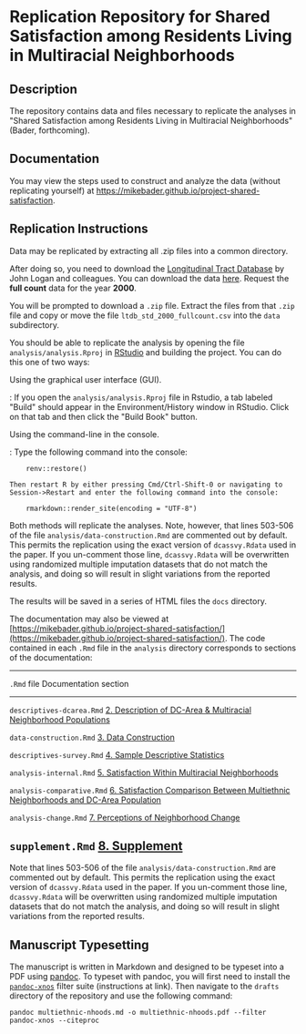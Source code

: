 # Replication Repository for Shared Satisfaction among Residents Living in Multiracial Neighborhoods

## Description

The repository contains data and files necessary to replicate the analyses in "Shared Satisfaction among Residents Living in Multiracial Neighborhoods" (Bader, forthcoming). 

## Documentation

You may view the steps used to construct and analyze the data (without replicating yourself) at https://mikebader.github.io/project-shared-satisfaction.

## Replication Instructions

Data may be replicated by extracting all .zip files into a common directory. 

After doing so, you need to download the [Longitudinal Tract Database](https://s4.ad.brown.edu/projects/diversity/Researcher/Bridging.htm) by John Logan and colleagues. You can download the data [here](https://s4.ad.brown.edu/projects/diversity/researcher/LTBDDload/Default.aspx). Request the **full count** data for the year **2000**. 

You will be prompted to download a `.zip` file. Extract the files from that `.zip` file and copy or move the file `ltdb_std_2000_fullcount.csv` into the `data` subdirectory. 

You should be able to replicate the analysis by opening the file `analysis/analysis.Rproj` in [RStudio](https://www.rstudio.com/) and building the project. You can do this one of two ways:

Using the graphical user interface (GUI).

: If you open the `analysis/analysis.Rproj` file in Rstudio, a tab labeled "Build" should appear in the Environment/History window in RStudio. Click on that tab and then click the "Build Book" button. 

Using the command-line in the console.

: Type the following command into the console:

        renv::restore()

    Then restart R by either pressing Cmd/Ctrl-Shift-0 or navigating to  Session->Restart and enter the following command into the console:

        rmarkdown::render_site(encoding = "UTF-8")

Both methods will replicate the analyses. Note, however, that lines 503-506 of the file `analysis/data-construction.Rmd` are commented out by default. This permits the replication using the exact version of `dcassvy.Rdata` used in the paper. If you un-comment those line, `dcassvy.Rdata` will be overwritten using randomized multiple imputation datasets that do not match the analysis, and doing so will result in slight variations from the reported results. 

The results will be saved in a series of HTML files the `docs` directory. 

The documentation may also be viewed at [https://mikebader.github.io/project-shared-satisfaction/](https://mikebader.github.io/project-shared-satisfaction/). The code contained in each `.Rmd` file in the `analysis` directory corresponds to sections of the documentation:

------------------------------------------------------------------------------------
`.Rmd` file                   Documentation section
----------------------------  ------------------------------------------------------
`descriptives-dcarea.Rmd`     [2. Description of DC-Area & Multiracial
                              Neighborhood Populations][dcarea]

`data-construction.Rmd`       [3. Data Construction][construction]

`descriptives-survey.Rmd`     [4. Sample Descriptive Statistics][dcas]

`analysis-internal.Rmd`       [5. Satisfaction Within Multiracial Neighborhoods][wn]

`analysis-comparative.Rmd`    [6. Satisfaction Comparison Between Multiethnic 
                              Neighborhoods and DC-Area Population][bn]

`analysis-change.Rmd`         [7. Perceptions of Neighborhood Change][change]

`supplement.Rmd`              [8. Supplement][supplement]
------------------------------------------------------------------------------------

[dcarea]: https://mikebader.github.io/project-shared-satisfaction/description-of-dc-area-multiracial-neighborhood-populations.html
[construction]: https://mikebader.github.io/project-shared-satisfaction/data-construction.html
[dcas]: https://mikebader.github.io/project-shared-satisfaction/sample-descriptive-statistics.html#sample-descriptive-statistics
[wn]: https://mikebader.github.io/project-shared-satisfaction/satisfaction-within-multiracial-neighborhoods.html
[bn]: https://mikebader.github.io/project-shared-satisfaction/satisfaction-comparison-between-multiethnic-neighborhoods-and-dc-area-population.html
[change]: https://mikebader.github.io/project-shared-satisfaction/perceptions-of-neighborhood-change.html
[supplement]: https://mikebader.github.io/project-shared-satisfaction/supplement.html

Note that lines 503-506 of the file `analysis/data-construction.Rmd` are commented out by default. This permits the replication using the exact version of `dcassvy.Rdata` used in the paper. If you un-comment those line, `dcassvy.Rdata` will be overwritten using randomized multiple imputation datasets that do not match the analysis, and doing so will result in slight variations from the reported results. 

## Manuscript Typesetting

The manuscript is written in Markdown and designed to be typeset into a PDF using [pandoc](https://pandoc.org/). To typeset with pandoc, you will first need to install the [`pandoc-xnos`](https://github.com/tomduck/pandoc-xnos#installation) filter suite (instructions at link). Then navigate to the `drafts` directory of the repository and use the following command:

    pandoc multiethnic-nhoods.md -o multiethnic-nhoods.pdf --filter pandoc-xnos --citeproc
